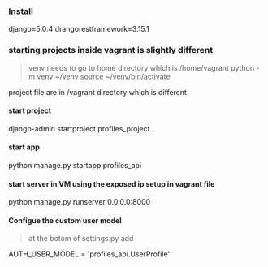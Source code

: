 ### Install
django=5.0.4
drangorestframework=3.15.1



### starting projects inside vagrant is slightly different
> venv needs to go to home directory which is /home/vagrant
python -m venv ~/venv
source ~/venv/bin/activate

project file are in /vagrant directory which is different

#### start project
django-admin startproject profiles_project .
#### start app
python manage.py startapp profiles_api

#### start server in VM using the exposed ip setup in vagrant file
python manage.py runserver 0.0.0.0:8000


#### Configue the custom user model
> at the botom of settings.py add

AUTH_USER_MODEL = 'profiles_api.UserProfile'